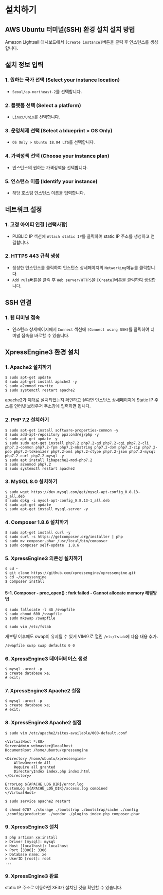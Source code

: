 # 설치하기

## AWS Ubuntu 터미널(SSH) 환경 설치 설치 방법
Amazon Lightsail 대시보드에서 `[Create instance]`버튼을 클릭 후 인스턴스를 생성합니다.  

## 설치 정보 입력
### 1. 원하는 국가 선택 (Select your instance location)
- `Seoul/ap-northeast-2`를 선택합니다.

### 2. 플랫폼 선택 (Select a platform)
- `Linux/Unix`를 선택합니다.

### 3. 운영체제 선택 (Select a blueprint > OS Only)
- `OS Only > Ubuntu 18.04 LTS`를 선택합니다.

### 4. 가격정책 선택 (Choose your instance plan)
- 인스턴스의 원하는 가격정책을 선택합니다.

### 5. 인스턴스 이름 (Identify your instance)
- 해당 호스팅 인스턴스 이름을 입력합니다.

## 네트워크 설정

### 1. 고정 아이피 연결 [선택사항]
- PUBLIC IP 섹션에 `Attach static IP`를 클릭하여 static IP 주소를 생성하고 연결합니다.

### 2. HTTPS 443 규칙 생성
- 생성한 인스턴스를 클릭하여 인스턴스 상세페이지의 `Networking`메뉴를 클릭합니다.
- `Add rule`버튼을 클릭 후 `Web server/HTTPS`을 `[Create]`버튼을 클릭하여 생성합니다.

##  SSH 연결

### 1. 웹 터미널 접속
- 인스턴스 상세페이지에서 `Connect` 섹션에 `[Connect using SSH]`를 클릭하여 터미널 접속을 바로할 수 있습니다.

##  XpressEngine3 환경 설치

### 1. Apache2 설치하기
```text
$ sudo apt-get update
$ sudo apt-get install apache2 -y
$ sudo a2enmod rewrite
$ sudo systemctl restart apache2
```
apache2가 제대로 설치되었는지 확인하고 싶다면 인스턴스 상세페이지에 Static IP 주소를 인터넷 브라우저 주소창에 입력하면 됩니다.

### 2. PHP 7.2 설치하기
```text
$ sudo apt-get install software-properties-common -y
$ sudo add-apt-repository ppa:ondrej/php -y
$ sudo apt-get update -y
$ sudo sudo apt-get install php7.2 php7.2-gd php7.2-cgi php7.2-cli php7.2-common php7.2-fpm php7.2-mbstring php7.2-dom php7.2-zip php7.2-pdo php7.2-tokenizer php7.2-xml php7.2-ctype php7.2-json php7.2-mysql php7.2-curl php7.2-mysql -y
$ sudo apt install libapache2-mod-php7.2
$ sudo a2enmod php7.2
$ sudo systemctl restart apache2
```

### 3. MySQL 8.0 설치하기
```text
$ sudo wget https://dev.mysql.com/get/mysql-apt-config_0.8.13-1_all.deb
$ sudo dpkg -i mysql-apt-config_0.8.13-1_all.deb
$ sudo apt-get update
$ sudo apt-get install mysql-server -y
```

### 4. Composer 1.8.6 설치하기
```text
$ sudo apt-get install curl -y
$ sudo curl -s https://getcomposer.org/installer | php
$ sudo mv composer.phar /usr/local/bin/composer
$ sudo composer self-update  1.8.6
```

### 5. XpressEngine3 의존성 설치하기
```text
$ cd ~
$ git clone https://github.com/xpressengine/xpressengine.git
$ cd ~/xpressengine
$ composer install
```

#### 5-1. Composer - proc_open() : fork failed - Cannot allocate memory 해결방법
```text
$ sudo fallocate -l 4G /swapfile
$ sudo chmod 600 /swapfile
$ sudo mkswap /swapfile
```
```text
$ sudo vim /etc/fstab
```
재부팅 이후에도 swap이 유지될 수 있게 VIM으로 열린 `/etc/fstab`에 다음 내용 추가.
```text
/swapfile swap swap defaults 0 0
```

### 6. XpressEngine3 데이터베이스 생성
```text
$ mysql -uroot -p
$ create database xe;
# exit;
```

### 7. XpressEngine3 Apache2 설정
```text
$ mysql -uroot -p
$ create database xe;
# exit;
```

### 8. XpressEngine3 Apache2 설정
```text
$ sudo vim /etc/apache2/sites-available/000-default.conf
```

```text
<VirtualHost *:80>
ServerAdmin webmaster@localhost
DocumentRoot /home/ubuntu/xpressengine

<Directory /home/ubuntu/xpressengine>
    AllowOverride All
    Require all granted
    DirectoryIndex index.php index.html
</Directory>

ErrorLog ${APACHE_LOG_DIR}/error.log
CustomLog ${APACHE_LOG_DIR}/access.log combined
</VirtualHost>
```

```text
$ sudo service apache2 restart
```

```text
$ chmod 0707 ./storage ./bootstrap ./bootstrap/cache ./config ./config/production ./vendor ./plugins index.php composer.phar
```

### 9. XpressEngine3 설치
```text
$ php artisan xe:install
> Driver [mysql]: mysql
> Host [localhost]: localhost
> Port [3306]: 3306
> Database name: xe
> UserID [root]: root
...
```

### 9. XpressEngine3 완료
static IP 주소로 이동하면 XE3가 설치된 것을 확인할 수 있습니다.